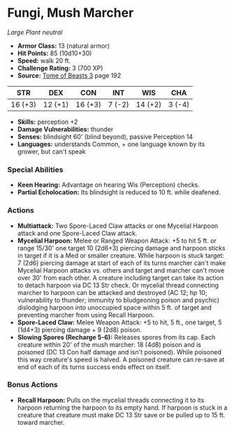 # Fungi, Mush Marcher

*Large* *Plant* *neutral*

- **Armor Class:** 13 (natural armor)
- **Hit Points:** 85 (10d10+30)
- **Speed:** walk 20 ft.
- **Challenge Rating:** 3 (700 XP)
- **Source:** [Tome of Beasts 3](https://koboldpress.com/kpstore/product/tome-of-beasts-3-for-5th-edition/) page 192

| STR | DEX | CON | INT | WIS | CHA |
| --- | --- | --- | --- | --- | --- |
| 16 (+3) | 12 (+1) | 16 (+3) | 7 (-2) | 14 (+2) | 3 (-4) |

- **Skills:** perception +2
- **Damage Vulnerabilities:** thunder
- **Senses:** blindsight 60' (blind beyond), passive Perception 14
- **Languages:** understands Common, + one language known by its grower, but can't speak

### Special Abilities

- **Keen Hearing:** Advantage on hearing Wis (Perception) checks.
- **Partial Echolocation:** Its blindsight is reduced to 10 ft. while deafened.

### Actions

- **Multiattack:** Two Spore-Laced Claw attacks or one Mycelial Harpoon attack and one Spore-Laced Claw attack.
- **Mycelial Harpoon:** Melee or Ranged Weapon Attack: +5 to hit 5 ft. or range 15/30' one target 10 (2d6+3) piercing damage and harpoon sticks in target if it is a Med or smaller creature. While harpoon is stuck target: 7 (2d6) piercing damage at start of each of its turns marcher can't make Mycelial Harpoon attacks vs. others and target and marcher can't move over 30' from each other. A creature including target can take its action to detach harpoon via DC 13 Str check. Or mycelial thread connecting marcher to harpoon can be attacked and destroyed (AC 12; hp 10; vulnerability to thunder; immunity to bludgeoning poison and psychic) dislodging harpoon into unoccupied space within 5 ft. of target and preventing marcher from using Recall Harpoon.
- **Spore-Laced Claw:** Melee Weapon Attack: +5 to hit, 5 ft., one target, 5 (1d4+3) piercing damage + 9 (2d8) poison.
- **Slowing Spores (Recharge 5-6):** Releases spores from its cap. Each creature within 20' of the mush marcher: 18 (4d8) poison and is poisoned (DC 13 Con half damage and isn't poisoned). While poisoned this way creature's speed is halved. A poisoned creature can re-save at end of each of its turns success ends effect on itself.

### Bonus Actions

- **Recall Harpoon:** Pulls on the mycelial threads connecting it to its harpoon returning the harpoon to its empty hand. If harpoon is stuck in a creature that creature must make DC 13 Str save or be pulled up to 15 ft. toward marcher.


